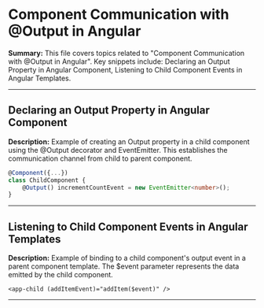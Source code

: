 # Component Communication with @Output in Angular

**Summary:** This file covers topics related to "Component Communication with @Output in Angular". Key snippets include: Declaring an Output Property in Angular Component, Listening to Child Component Events in Angular Templates.

---

## Declaring an Output Property in Angular Component

**Description:** Example of creating an Output property in a child component using the @Output decorator and EventEmitter. This establishes the communication channel from child to parent component.

```typescript
@Component({...})
class ChildComponent {
    @Output() incrementCountEvent = new EventEmitter<number>();
}
```

---

## Listening to Child Component Events in Angular Templates

**Description:** Example of binding to a child component's output event in a parent component template. The $event parameter represents the data emitted by the child component.

```angular-html
<app-child (addItemEvent)="addItem($event)" />
```

---